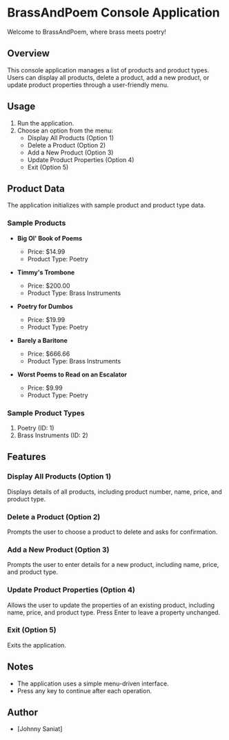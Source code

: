 # BrassAndPoem Console Application

Welcome to BrassAndPoem, where brass meets poetry!

## Overview

This console application manages a list of products and product types. Users can display all products, delete a product, add a new product, or update product properties through a user-friendly menu.

## Usage

1. Run the application.
2. Choose an option from the menu:
   - Display All Products (Option 1)
   - Delete a Product (Option 2)
   - Add a New Product (Option 3)
   - Update Product Properties (Option 4)
   - Exit (Option 5)

## Product Data

The application initializes with sample product and product type data.

### Sample Products

- **Big Ol' Book of Poems**
  - Price: $14.99
  - Product Type: Poetry

- **Timmy's Trombone**
  - Price: $200.00
  - Product Type: Brass Instruments

- **Poetry for Dumbos**
  - Price: $19.99
  - Product Type: Poetry

- **Barely a Baritone**
  - Price: $666.66
  - Product Type: Brass Instruments

- **Worst Poems to Read on an Escalator**
  - Price: $9.99
  - Product Type: Poetry

### Sample Product Types

1. Poetry (ID: 1)
2. Brass Instruments (ID: 2)

## Features

### Display All Products (Option 1)

Displays details of all products, including product number, name, price, and product type.

### Delete a Product (Option 2)

Prompts the user to choose a product to delete and asks for confirmation.

### Add a New Product (Option 3)

Prompts the user to enter details for a new product, including name, price, and product type.

### Update Product Properties (Option 4)

Allows the user to update the properties of an existing product, including name, price, and product type. Press Enter to leave a property unchanged.

### Exit (Option 5)

Exits the application.

## Notes

- The application uses a simple menu-driven interface.
- Press any key to continue after each operation.

## Author

- [Johnny Saniat]